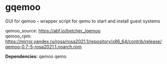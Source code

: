 # gqemoo
GUI for qemoo - wrapper script for qemu to start and install guest systems

qemoo_source: https://abf.io/betcher_/qemoo  
qemoo_rpm: https://mirror.yandex.ru/rosa/rosa2021.1/repository/x86_64/contrib/release/qemoo-0.7-5-rosa2021.1.noarch.rpm

**Dependencies:** qemoo qemo

